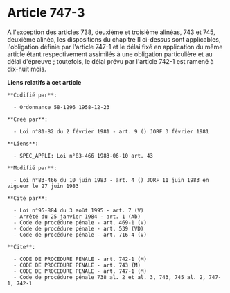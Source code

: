 # Article 747-3

A l'exception des articles 738, deuxième et troisième alinéas, 743 et 745, deuxième alinéa, les dispositions du chapitre II
ci-dessus sont applicables, l'obligation définie par l'article 747-1 et le délai fixé en application du même article étant
respectivement assimilés à une obligation particulière et au délai d'épreuve ; toutefois, le délai prévu par l'article 742-1
est ramené à dix-huit mois.

**Liens relatifs à cet article**

	**Codifié par**:

	  - Ordonnance 58-1296 1958-12-23

	**Créé par**:

	  - Loi n°81-82 du 2 février 1981 - art. 9 () JORF 3 février 1981

	**Liens**:

	  - SPEC_APPLI: Loi n°83-466 1983-06-10 art. 43

	**Modifié par**:

	  - Loi n°83-466 du 10 juin 1983 - art. 4 () JORF 11 juin 1983 en vigueur le 27 juin 1983

	**Cité par**:

	  - Loi n°95-884 du 3 août 1995 - art. 7 (V)
	  - Arrêté du 25 janvier 1984 - art. 1 (Ab)
	  - Code de procédure pénale - art. 469-1 (V)
	  - Code de procédure pénale - art. 539 (VD)
	  - Code de procédure pénale - art. 716-4 (V)

	**Cite**:

	  - CODE DE PROCEDURE PENALE - art. 742-1 (M)
	  - CODE DE PROCEDURE PENALE - art. 743 (M)
	  - CODE DE PROCEDURE PENALE - art. 747-1 (M)
	  - Code de procédure pénale 738 al. 2 et al. 3, 743, 745 al. 2, 747-1, 742-1
